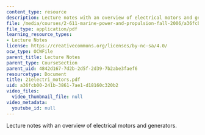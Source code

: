 ```yaml
---
content_type: resource
description: Lecture notes with an overview of electrical motors and generators.
file: /media/courses/2-611-marine-power-and-propulsion-fall-2006/a36fcb00241b38617ae1d18160c320b2_21electri_motors.pdf
file_type: application/pdf
learning_resource_types:
- Lecture Notes
license: https://creativecommons.org/licenses/by-nc-sa/4.0/
ocw_type: OCWFile
parent_title: Lecture Notes
parent_type: CourseSection
parent_uid: 4842d167-7d2b-2d5f-2d39-7b2abe3faef6
resourcetype: Document
title: 21electri_motors.pdf
uid: a36fcb00-241b-3861-7ae1-d18160c320b2
video_files:
  video_thumbnail_file: null
video_metadata:
  youtube_id: null
---
```

Lecture notes with an overview of electrical motors and generators.